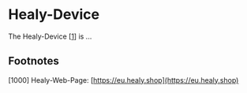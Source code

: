 # Healy-Device

The Healy-Device [[1](#1000)] is ...

## Footnotes

[<a id="1000"/>1000] Healy-Web-Page: [https://eu.healy.shop](https://eu.healy.shop)